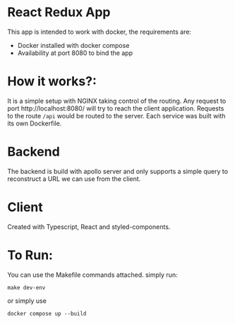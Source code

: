 # React Redux App

This app is intended to work with docker, the requirements
are:
- Docker installed with docker compose
- Availability at port 8080 to bind the app

# How it works?:
It is a simple setup with NGINX taking control of the
routing.
Any request to port http://localhost:8080/ will try to 
reach the client application.
Requests to the route `/api` would be routed to the 
server. Each service was built with its own Dockerfile.

# Backend
The backend is build with apollo server and only supports a
simple query to reconstruct a URL we can use from the
client.

# Client
Created with Typescript, React and styled-components.

# To Run:
You can use the Makefile commands attached.
simply run:
```
make dev-env
```
or simply use
```
docker compose up --build
```
